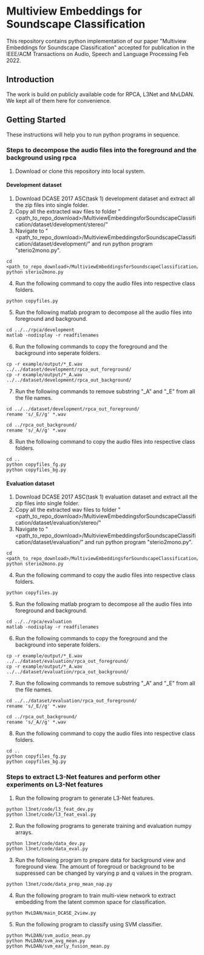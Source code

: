 # Multiview Embeddings for Soundscape Classification

This repository contains python implementation of our paper "Multiview Embeddings for Soundscape Classification" accepted for publication in the IEEE/ACM Transactions on Audio, Speech and Language Processing Feb 2022.

## Introduction
The work is build on publicly available code for RPCA, L3Net and MvLDAN. We kept all of them here for convenience.

## Getting Started

These instructions will help you to run python programs in sequence.

### Steps to decompose the audio files into the foreground and the background using rpca

1. Download or clone this repository into local system.

#### Development dataset

1. Download DCASE 2017 ASC(task 1) development dataset and extract all the zip files into single folder.
2. Copy all the extracted wav files to folder "<path_to_repo_download>/MultiviewEmbeddingsforSoundscapeClassification/dataset/development/stereo/"
3. Navigate to "<path_to_repo_download>/MultiviewEmbeddingsforSoundscapeClassification/dataset/development/" and run python program "sterio2mono.py".
```
cd <path_to_repo_download>/MultiviewEmbeddingsforSoundscapeClassification/dataset/development/
python sterio2mono.py
```
4. Run the following command to copy the audio files into respective class folders.
```
python copyfiles.py
```
5. Run the following matlab program to decompose all the audio files into foreground and background.
```
cd ../../rpca/development
matlab -nodisplay -r readfilenames
```
6. Run the following commands to copy the foreground and the background into seperate folders.
```
cp -r example/output/*_E.wav ../../dataset/development/rpca_out_foreground/
cp -r example/output/*_A.wav ../../dataset/development/rpca_out_background/
```
7. Run the following commands to remove substring "_A" and "_E" from all the file names.
```
cd ../../dataset/development/rpca_out_foreground/
rename 's/_E//g' *.wav

cd ../rpca_out_background/
rename 's/_A//g' *.wav
```
8. Run the following command to copy the audio files into respective class folders.
```
cd ..
python copyfiles_fg.py
python copyfiles_bg.py
```

#### Evaluation dataset

1. Download DCASE 2017 ASC(task 1) evaluation dataset and extract all the zip files into single folder.
2. Copy all the extracted wav files to folder "<path_to_repo_download>/MultiviewEmbeddingsforSoundscapeClassification/dataset/evaluation/stereo/"
3. Navigate to "<path_to_repo_download>/MultiviewEmbeddingsforSoundscapeClassification/dataset/evaluation/" and run python program "sterio2mono.py".
```
cd <path_to_repo_download>/MultiviewEmbeddingsforSoundscapeClassification/dataset/evaluation/
python sterio2mono.py
```
4. Run the following command to copy the audio files into respective class folders.
```
python copyfiles.py
```
5. Run the following matlab program to decompose all the audio files into foreground and background.
```
cd ../../rpca/evaluation
matlab -nodisplay -r readfilenames
```
6. Run the following commands to copy the foreground and the background into seperate folders.
```
cp -r example/output/*_E.wav ../../dataset/evaluation/rpca_out_foreground/
cp -r example/output/*_A.wav ../../dataset/evaluation/rpca_out_background/
```
7. Run the following commands to remove substring "_A" and "_E" from all the file names.
```
cd ../../dataset/evaluation/rpca_out_foreground/
rename 's/_E//g' *.wav

cd ../rpca_out_background/
rename 's/_A//g' *.wav
```
8. Run the following command to copy the audio files into respective class folders.
```
cd ..
python copyfiles_fg.py
python copyfiles_bg.py
```

### Steps to extract L3-Net features and perform other experiments on L3-Net features

1. Run the following program to generate L3-Net features.
```
python l3net/code/l3_feat_dev.py
python l3net/code/l3_feat_eval.py

```
2. Run the following programs to generate training and evaluation numpy arrays.
```
python l3net/code/data_dev.py
python l3net/code/data_eval.py
```
3. Run the following program to prepare data for background view and foreground view. The amount of foregroud or background to be suppressed can be changed by varying p and q values in the program.
```
python l3net/code/data_prep_mean_nap.py
```

4. Run the following program to train multi-view network to extract embedding from the latent common space for classification.
```
python MvLDAN/main_DCASE_2view.py
```
5. Run the following program to classify using SVM classifier. 
```
python MvLDAN/svm_audio_mean.py
python MvLDAN/svm_avg_mean.py
python MvLDAN/svm_early_fusion_mean.py
```
